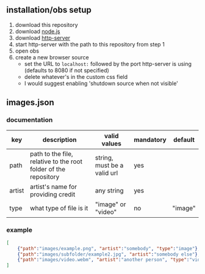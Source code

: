 ## installation/obs setup
 1. download this repository
 2. download [node.js](https://nodejs.org/)
 3. download [http-server](https://www.npmjs.com/package/http-server)
 4. start http-server with the path to this repository from step 1
 5. open obs
 6. create a new browser source
     - set the URL to `localhost:` followed by the port http-server is using (defaults to 8080 if not specified)
     - delete whatever's in the custom css field
     - I would suggest enabling 'shutdown source when not visible'

## images.json
### documentation
|key|description|valid values|mandatory|default|
|-|-|-|-|-|
|path|path to the file, relative to the root folder of the repository|string, must be a valid url|yes||
|artist|artist's name for providing credit|any string|yes||
|type|what type of file is it|"image" or "video"|no|"image"|

### example
```json
[
	{"path":"images/example.png", "artist":"somebody", "type":"image"},
	{"path":"images/subfolder/example2.jpg", "artist":"somebody else"},
	{"path":"images/video.webm", "artist":"another person", "type":"video"}
]
```
